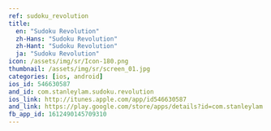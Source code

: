 ```yaml
---
ref: sudoku_revolution
title:
  en: "Sudoku Revolution"
  zh-Hans: "Sudoku Revolution"
  zh-Hant: "Sudoku Revolution"
  ja: "Sudoku Revolution"
icon: /assets/img/sr/Icon-180.png
thumbnail: /assets/img/sr/screen_01.jpg
categories: [ios, android]
ios_id: 546630587
and_id: com.stanleylam.sudoku.revolution
ios_link: http://itunes.apple.com/app/id546630587
and_link: https://play.google.com/store/apps/details?id=com.stanleylam.sudoku.revolution
fb_app_id: 1612490145709310
---
```

